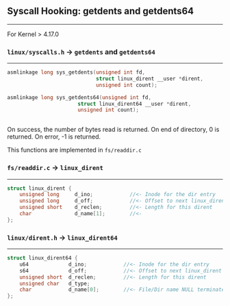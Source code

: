 ## Syscall Hooking: getdents and getdents64
---
For Kernel > 4.17.0

### `linux/syscalls.h` -> `getdents` and `getdents64`
---
```c
asmlinkage long sys_getdents(unsigned int fd,
                             struct linux_dirent __user *dirent,
                             unsigned int count);

asmlinkage long sys_getdents64(unsigned int fd,
		               struct linux_dirent64 __user *dirent,
		               unsigned int count);
                      
```
On success, the number of bytes read is returned.  On end of directory, 0 is returned.  On error, -1 is returned.

This functions are implemented in `fs/readdir.c`

### `fs/readdir.c` -> `linux_dirent`
---
```c
struct linux_dirent {
	unsigned long     d_ino;            //<- Inode for the dir entry
	unsigned long     d_off;            //<- Offset to next linux_dirent
	unsigned short    d_reclen;         //<- Length for this dirent
	char              d_name[1];        //<- 
};
```
### `linux/dirent.h` -> `linux_dirent64`
---
```c
struct linux_dirent64 {
	u64             d_ino;            //<- Inode for the dir entry
	s64             d_off;            //<- Offset to next linux_dirent
	unsigned short	d_reclen;         //<- Length for this dirent
	unsigned char   d_type;
	char            d_name[0];        //<- File/Dir name NULL terminated
};
```











